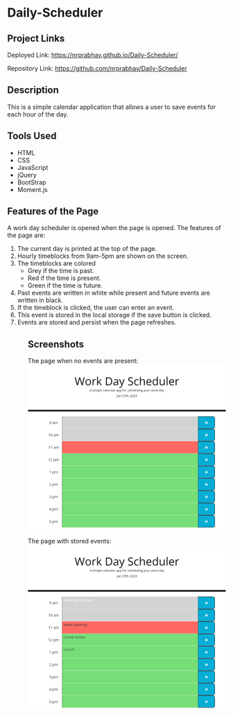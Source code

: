 # Daily-Scheduler

## Project Links
Deployed Link: https://nrprabhav.github.io/Daily-Scheduler/

Repository Link: https://github.com/nrprabhav/Daily-Scheduler

## Description
This is a simple calendar application that allows a user to save events for each hour of the day. 

## Tools Used
* HTML
* CSS
* JavaScript
* jQuery
* BootStrap
* Moment.js

## Features of the Page
A work day scheduler is opened when the page is opened. The features of the page are:
<ol>
<li>The current day is printed at the top of the page.</li>
<li>Hourly timeblocks from 9am-5pm are shown on the screen.</li>
<li>The timeblocks are colored
<ul>
    <li>Grey if the time is past.</li>
    <li>Red if the time is present.</li>
    <li>Green if the time is future.</li>
</ul></li>
<li>Past events are written in white while present and future events are written in black.</li>
<li>If the timeblock is clicked, the user can enter an event.</li>
<li>This event is stored in the local storage if the save button is clicked.</li>
<li>Events are stored and persist when the page refreshes.</li>
<ol>

## Screenshots

The page when no events are present:
![](./assets/images/empty-page.PNG)

The page with stored events:
![](./assets/images/page-events.PNG)